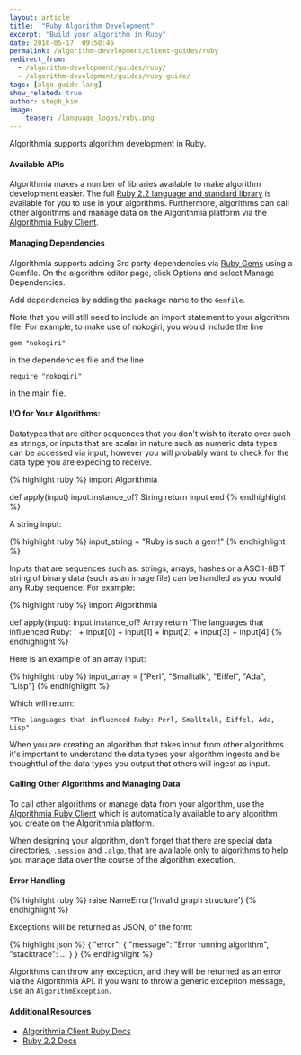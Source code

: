 ```yaml
---
layout: article
title:  "Ruby Algorithm Development"
excerpt: "Build your algorithm in Ruby"
date: 2016-05-17  09:50:46
permalink: /algorithm-development/client-guides/ruby
redirect_from:
  - /algorithm-development/guides/ruby/
  - /algorithm-development/guides/ruby-guide/
tags: [algo-guide-lang]
show_related: true
author: steph_kim
image:
    teaser: /language_logos/ruby.png
---
```



Algorithmia supports algorithm development in Ruby.

#### Available APIs

Algorithmia makes a number of libraries available to make algorithm development easier.
The full <a href="http://ruby-doc.org/core-2.2.0/">Ruby 2.2 language and standard library</a>
is available for you to use in your algorithms. Furthermore, algorithms can call other algorithms and manage data on the Algorithmia platform
via the <a href="http://developers.algorithmia.com/application-development/client-guides/ruby/">Algorithmia Ruby Client</a>.

#### Managing Dependencies

Algorithmia supports adding 3rd party dependencies via <a href="https://rubygems.org/">Ruby Gems</a> using a Gemfile. On the algorithm editor page, click Options and select Manage Dependencies.

Add dependencies by adding the package name to the `Gemfile`.

Note that you will still need to include an import statement to your algorithm file. For example, to make use of nokogiri, you would include the line

`gem "nokogiri"`

in the dependencies file and the line

`require "nokogiri"`

in the main file.

#### I/O for Your Algorithms:

Datatypes that are either sequences that you don't wish to iterate over such as strings, or inputs that are scalar in nature such as numeric data types can be accessed via input, however you will probably want to check for the data type you are expecing to receive.

{% highlight ruby %}
import Algorithmia

def apply(input)
    input.instance_of? String
    return input
end
{% endhighlight %}

A string input:

{% highlight ruby %}
input_string = "Ruby is such a gem!"
{% endhighlight %}

Inputs that are sequences such as: strings, arrays, hashes or a ASCII-8BIT string of binary data (such as an image file) can be handled as you would any Ruby sequence. For example:

{% highlight ruby %}
import Algorithmia

def apply(input):
	input.instance_of? Array
    return 'The languages that influenced Ruby: ' + input[0] + input[1] + input[2] + input[3] + input[4]
{% endhighlight %}

Here is an example of an array input:

{% highlight ruby %}
input_array = ["Perl", "Smalltalk", "Eiffel", "Ada", "Lisp"]
{% endhighlight %}

Which will return:

`"The languages that influenced Ruby: Perl, Smalltalk, Eiffel, Ada, Lisp"`

When you are creating an algorithm that takes input from other algorithms it's important to understand the data types your algorithm ingests and be thoughtful of the data types you output that others will ingest as input.

#### Calling Other Algorithms and Managing Data

To call other algorithms or manage data from your algorithm, use the <a href="http://developers.algorithmia.com/application-development/client-guides/ruby/">Algorithmia Ruby Client</a> which is automatically available to any algorithm you create on the Algorithmia platform.

When designing your algorithm, don't forget that there are special data directories, `.session` and `.algo`, that are available only to algorithms to help you manage data over the course of the algorithm execution.

#### Error Handling

{% highlight ruby %}
raise NameError('Invalid graph structure')
{% endhighlight %}

Exceptions will be returned as JSON, of the form:

{% highlight json %}
{
  "error": {
    "message": "Error running algorithm",
    "stacktrace": ...
  }
}
{% endhighlight %}

Algorithms can throw any exception, and they will be returned as an error via the Algorithmia API. If you want to throw a generic exception message, use an `AlgorithmException`.

#### Additional Resources

* <a href="http://developers.algorithmia.com/clients/ruby/">Algorithmia Client Ruby Docs <i class="fa fa-external-link"></i></a>
* <a href="http://ruby-doc.org/core-2.2.0/">Ruby 2.2 Docs</a>